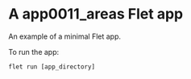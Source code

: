 # A app0011_areas Flet app

An example of a minimal Flet app.

To run the app:

```
flet run [app_directory]
```